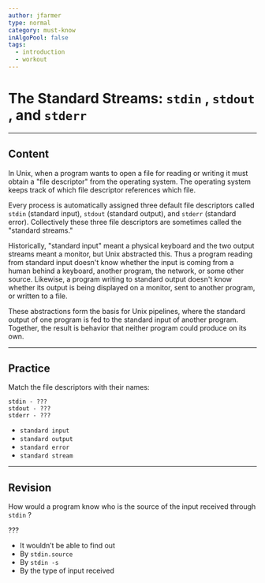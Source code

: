 ```yaml
---
author: jfarmer
type: normal
category: must-know
inAlgoPool: false
tags:
  - introduction
  - workout
---
```


# The Standard Streams: `stdin` , `stdout` , and `stderr`


---

## Content

In Unix, when a program wants to open a file for reading or writing it must obtain a "file descriptor" from the operating system.  The operating system keeps track of which file descriptor references which file.

Every process is automatically assigned three default file descriptors called `stdin` (standard input), `stdout` (standard output), and `stderr` (standard error).  Collectively these three file descriptors are sometimes called the "standard streams."

Historically, "standard input" meant a physical keyboard and the two output streams meant a monitor, but Unix abstracted this.  Thus a program reading from standard input doesn't know whether the input is coming from a human behind a keyboard, another program, the network, or some other source.  Likewise, a program writing to standard output doesn't know whether its output is being displayed on a monitor, sent to another program, or written to a file.

These abstractions form the basis for Unix pipelines, where the standard output of one program is fed to the standard input of another program.  Together, the result is behavior that neither program could produce on its own.


---

## Practice

Match the file descriptors with their names:

    stdin - ???
    stdout - ???
    stderr - ???

* `standard input`
* `standard output`
* `standard error`
* `standard stream`


---

## Revision

How would a program know who is the source of the input received through `stdin` ?

???

* It wouldn’t be able to find out
* By `stdin.source` 
* By `stdin -s` 
* By the type of input received
